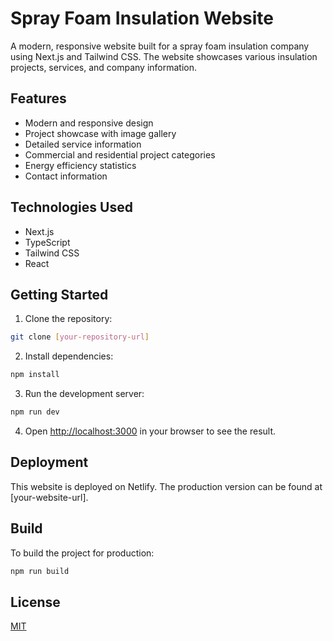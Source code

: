 # Spray Foam Insulation Website

A modern, responsive website built for a spray foam insulation company using Next.js and Tailwind CSS. The website showcases various insulation projects, services, and company information.

## Features

- Modern and responsive design
- Project showcase with image gallery
- Detailed service information
- Commercial and residential project categories
- Energy efficiency statistics
- Contact information

## Technologies Used

- Next.js
- TypeScript
- Tailwind CSS
- React

## Getting Started

1. Clone the repository:
```bash
git clone [your-repository-url]
```

2. Install dependencies:
```bash
npm install
```

3. Run the development server:
```bash
npm run dev
```

4. Open [http://localhost:3000](http://localhost:3000) in your browser to see the result.

## Deployment

This website is deployed on Netlify. The production version can be found at [your-website-url].

## Build

To build the project for production:

```bash
npm run build
```

## License

[MIT](https://choosealicense.com/licenses/mit/) 